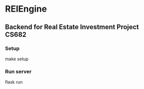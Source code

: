 # REIEngine
## Backend for Real Estate Investment Project CS682


### Setup
make setup

### Run server
flask run
